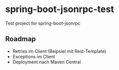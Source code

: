 # spring-boot-jsonrpc-test
Test project for spring-boot-jsonrpc

## Roadmap
* Retries im Client (Beipsiel mit Rest-Template)
* Exceptions im Client
* Deployment nach Maven Central
